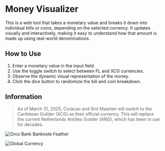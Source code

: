 # Money Visualizer

This is a web tool that takes a monetary value and breaks it down into individual bills or coins, depending on the selected currency. It updates visually and interactively, making it easy to understand how that amount is made up using real-world denominations.

## How to Use

1.  Enter a monetary value in the input field.
2.  Use the toggle switch to select between FL and XCG currencies.
3.  Observe the dynamic visual representation of the money.
4.  Click the dice button to randomize the bill and coin breakdown.

## Information

>As of March 31, 2025, Curacao and Sint Maarten will switch to the Caribbean Guilder (XCG) as their official currency. This will replace the current Netherlands Antilles Guilder (ANG), which has been in use for decades.

![Orco Bank Banknote Feather](https://www.orcobank.com/-/media/Project/Orco-Bank/Orco-Bank/Banknote-Feather.png?h=2857&iar=0&w=4000&hash=1E6B842A9D4019A7594FD0F183885856)


![Global Currency](https://www.global-currency.com/currency-news/s-l1200.jpg)
